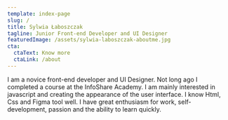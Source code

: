 ```yaml
---
template: index-page
slug: /
title: Sylwia Łaboszczak 
tagline: Junior Front-end Developer and UI Designer
featuredImage: /assets/sylwia-laboszczak-aboutme.jpg
cta:
  ctaText: Know more
  ctaLink: /about
---
```


I am a novice front-end developer and UI Designer. Not long ago I completed a course at the InfoShare Academy. I am mainly interested in javascript and creating the appearance of the user interface. I know Html, Css and Figma tool well. I have great enthusiasm for work, self-development, passion and the ability to learn quickly.
